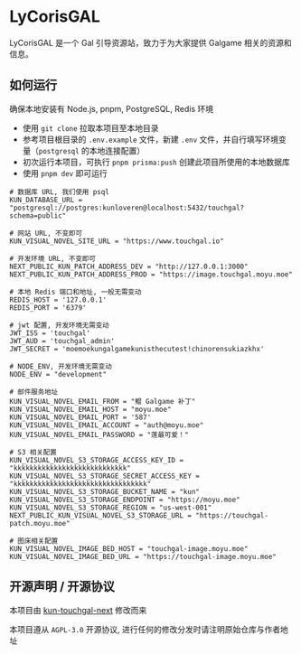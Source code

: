 
# LyCorisGAL

LyCorisGAL 是一个 Gal 引导资源站，致力于为大家提供 Galgame 相关的资源和信息。


## 如何运行

确保本地安装有 Node.js, pnpm, PostgreSQL, Redis 环境

- 使用 `git clone` 拉取本项目至本地目录
- 参考项目根目录的 `.env.example` 文件，新建 `.env` 文件，并自行填写环境变量（`postgresql` 的本地连接配置）
- 初次运行本项目，可执行 `pnpm prisma:push` 创建此项目所使用的本地数据库
- 使用 `pnpm dev` 即可运行

```env
# 数据库 URL, 我们使用 psql
KUN_DATABASE_URL = "postgresql://postgres:kunloveren@localhost:5432/touchgal?schema=public"

# 网站 URL, 不变即可
KUN_VISUAL_NOVEL_SITE_URL = "https://www.touchgal.io"

# 开发环境 URL, 不变即可
NEXT_PUBLIC_KUN_PATCH_ADDRESS_DEV = "http://127.0.0.1:3000"
NEXT_PUBLIC_KUN_PATCH_ADDRESS_PROD = "https://image.touchgal.moyu.moe"

# 本地 Redis 端口和地址, 一般无需变动
REDIS_HOST = '127.0.0.1'
REDIS_PORT = '6379'

# jwt 配置, 开发环境无需变动
JWT_ISS = 'touchgal'
JWT_AUD = 'touchgal_admin'
JWT_SECRET = 'moemoekungalgamekunisthecutest!chinorensukiazkhx'

# NODE_ENV, 开发环境无需变动
NODE_ENV = "development"

# 邮件服务地址
KUN_VISUAL_NOVEL_EMAIL_FROM = "鲲 Galgame 补丁"
KUN_VISUAL_NOVEL_EMAIL_HOST = "moyu.moe"
KUN_VISUAL_NOVEL_EMAIL_PORT = '587'
KUN_VISUAL_NOVEL_EMAIL_ACCOUNT = "auth@moyu.moe"
KUN_VISUAL_NOVEL_EMAIL_PASSWORD = "莲最可爱！"

# S3 相关配置
KUN_VISUAL_NOVEL_S3_STORAGE_ACCESS_KEY_ID = "kkkkkkkkkkkkkkkkkkkkkkkkkkkk"
KUN_VISUAL_NOVEL_S3_STORAGE_SECRET_ACCESS_KEY = "kkkkkkkkkkkkkkkkkkkkkkkkkkkkkkkkk"
KUN_VISUAL_NOVEL_S3_STORAGE_BUCKET_NAME = "kun"
KUN_VISUAL_NOVEL_S3_STORAGE_ENDPOINT = "https://moyu.moe"
KUN_VISUAL_NOVEL_S3_STORAGE_REGION = "us-west-001"
NEXT_PUBLIC_KUN_VISUAL_NOVEL_S3_STORAGE_URL = "https://touchgal-patch.moyu.moe"

# 图床相关配置
KUN_VISUAL_NOVEL_IMAGE_BED_HOST = "touchgal-image.moyu.moe"
KUN_VISUAL_NOVEL_IMAGE_BED_URL = "https://touchgal-image.moyu.moe"
```


## 开源声明 / 开源协议

本项目由 [kun-touchgal-next](https://github.com/KUN1007/kun-touchgal-next) 修改而来

本项目遵从 `AGPL-3.0` 开源协议, 进行任何的修改分发时请注明原始仓库与作者地址
